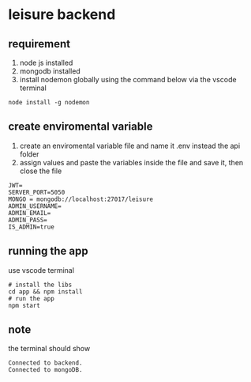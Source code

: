 # leisure backend

## requirement
1. node js installed
2. mongodb installed
3. install nodemon globally using the command below via the vscode terminal
```
node install -g nodemon
```


## create enviromental variable
1. create an enviromental variable file and name it .env instead the api folder
2. assign values and paste the variables inside the file and save it, then close the file
```
JWT=
SERVER_PORT=5050
MONGO = mongodb://localhost:27017/leisure
ADMIN_USERNAME=
ADMIN_EMAIL=
ADMIN_PASS=
IS_ADMIN=true
```

## running the app
use vscode terminal
```
# install the libs
cd app && npm install
# run the app
npm start
```
## note
the terminal should show 
```
Connected to backend.
Connected to mongoDB.
```